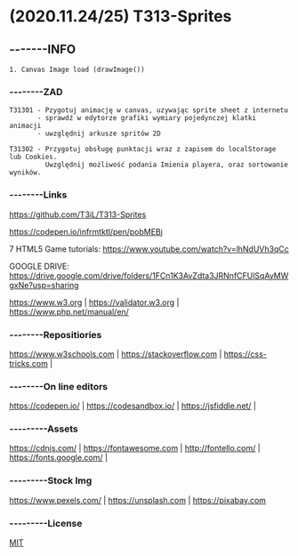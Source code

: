# (2020.11.24/25) T313-Sprites



## -------INFO
```ww
1. Canvas Image load (drawImage())
```

### --------ZAD
```
T31301 - Pzygotuj animację w canvas, uzywając sprite sheet z internetu
       - sprawdź w edytorze grafiki wymiary pojedynczej klatki animacji
       - uwzględnij arkusze spritów 2D

T31302 - Przygotuj obsługę punktacji wraz z zapisem do localStorage lub Cookies. 
         Uwzględnij możliwość podania Imienia playera, oraz sortowanie wyników.

```
### --------Links
https://github.com/T3iL/T313-Sprites

https://codepen.io/infrmtktl/pen/pobMEBj

7 HTML5 Game tutorials: https://www.youtube.com/watch?v=lhNdUVh3qCc

GOOGLE DRIVE: https://drive.google.com/drive/folders/1FCn1K3AvZdta3JRNnfCFUlSqAyMWgxNe?usp=sharing

https://www.w3.org | https://validator.w3.org | https://www.php.net/manual/en/
### --------Repositiories
https://www.w3schools.com | https://stackoverflow.com | https://css-tricks.com |
### --------On line editors
https://codepen.io/ | https://codesandbox.io/ | https://jsfiddle.net/ |
### ---------Assets
https://cdnjs.com/ | https://fontawesome.com | http://fontello.com/ | https://fonts.google.com/ |
### ---------Stock Img
https://www.pexels.com/ | https://unsplash.com | https://pixabay.com
### ---------License
[MIT](https://choosealicense.com/licenses/mit/)
